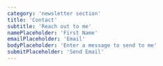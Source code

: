 ```yaml
---
category: 'newsletter section'
title: 'Contact'
subtitle: 'Reach out to me'
namePlaceholder: 'First Name'
emailPlaceholder: 'Email'
bodyPlaceholder: 'Enter a message to send to me'
submitPlaceholder: 'Send Email'
---
```

